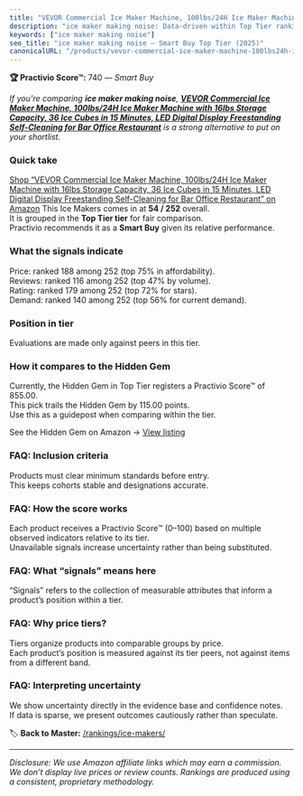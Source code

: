 ```yaml
---
title: "VEVOR Commercial Ice Maker Machine, 100lbs/24H Ice Maker Machine with 16lbs Storage Capacity, 36 Ice Cubes in 15 Minutes, LED Digital Display Freestanding Self-Cleaning for Bar Office Restaurant"
description: "ice maker making noise: Data-driven within Top Tier ranking using the Practivio Score™. Positioned by quality, value, demand, findability, momentum."
keywords: ["ice maker making noise"]
seo_title: "ice maker making noise — Smart Buy Top Tier (2025)"
canonicalURL: "/products/vevor-commercial-ice-maker-machine-100lbs24h-ice-maker-machine-with-16lbs-storage-capacity-36-ice-cubes-in-15-minutes-led-digital-display-freestanding-self-cleaning-for-bar-office-restaurant-B0F18DGWN7/"
---
```


**🏆 Practivio Score™:** 740 — _Smart Buy_


*If you're comparing **ice maker making noise**, **[VEVOR Commercial Ice Maker Machine, 100lbs/24H Ice Maker Machine with 16lbs Storage Capacity, 36 Ice Cubes in 15 Minutes, LED Digital Display Freestanding Self-Cleaning for Bar Office Restaurant](https://www.amazon.com/dp/B0F18DGWN7?tag=practivio-20)** is a strong alternative to put on your shortlist.*
### Quick take
[Shop “VEVOR Commercial Ice Maker Machine, 100lbs/24H Ice Maker Machine with 16lbs Storage Capacity, 36 Ice Cubes in 15 Minutes, LED Digital Display Freestanding Self-Cleaning for Bar Office Restaurant” on Amazon](https://www.amazon.com/dp/B0F18DGWN7?tag=practivio-20)
This Ice Makers comes in at **54 / 252** overall.  
It is grouped in the **Top Tier tier** for fair comparison.  
Practivio recommends it as a **Smart Buy** given its relative performance.

### What the signals indicate
Price: ranked 188 among 252 (top 75% in affordability).  
Reviews: ranked 116 among 252 (top 47% by volume).  
Rating: ranked 179 among 252 (top 72% for stars).  
Demand: ranked 140 among 252 (top 56% for current demand).

### Position in tier
Evaluations are made only against peers in this tier.

### How it compares to the Hidden Gem
Currently, the Hidden Gem in Top Tier registers a Practivio Score™ of 855.00.  
This pick trails the Hidden Gem by 115.00 points.  
Use this as a guidepost when comparing within the tier.  

See the Hidden Gem on Amazon → [View listing](https://www.amazon.com/dp/B0964BF4N7?tag=practivio-20)

### FAQ: Inclusion criteria
Products must clear minimum standards before entry.  
This keeps cohorts stable and designations accurate.

### FAQ: How the score works
Each product receives a Practivio Score™ (0–100) based on multiple observed indicators relative to its tier.  
Unavailable signals increase uncertainty rather than being substituted.

### FAQ: What “signals” means here
“Signals” refers to the collection of measurable attributes that inform a product’s position within a tier.

### FAQ: Why price tiers?
Tiers organize products into comparable groups by price.  
Each product’s position is measured against its tier peers, not against items from a different band.

### FAQ: Interpreting uncertainty
We show uncertainty directly in the evidence base and confidence notes.  
If data is sparse, we present outcomes cautiously rather than speculate.


🏷️ **Back to Master:** [/rankings/ice-makers/](/rankings/ice-makers/)

---
_Disclosure: We use Amazon affiliate links which may earn a commission. We don’t display live prices or review counts. Rankings are produced using a consistent, proprietary methodology._
